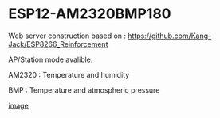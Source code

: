 # ESP12-AM2320BMP180
Web server construction based on : https://github.com/Kang-Jack/ESP8266_Reinforcement

AP/Station mode avalible.

AM2320 : Temperature and humidity

BMP : Temperature and atmospheric pressure

[image](https://github.com/Kang-Jack/ESP12-AM2320BMP180/tree/master/foto/front.png)
